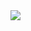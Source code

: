 
<img src='https://i.imgur.com/5uVRGC1.jpg' />
<!--
**rominadouk/rominadouk** is a ✨ _special_ ✨ repository because its `README.md` (this file) appears on your GitHub profile.

Here are some ideas to get you started:

- 🔭 I’m currently working on ...
- 🌱 I’m currently learning ...
- 👯 I’m looking to collaborate on ...
- 🤔 I’m looking for help with ...
- 💬 Ask me about ...
- 📫 How to reach me: ...
- 😄 Pronouns: ...
- ⚡ Fun fact: ...
-->
I'm a Full-Stack Software Engineer recently graduated from General Assembly's Software Engineering Immersive Program. I'm looking to learn and grow alongside the tech world to sharpen my foundational skills and gain new ones along the way, so that I can leave my impact on our future with technology. I am currently interested in Artificial Intelligence and learning more about how to incorporate AI into my future projects. I am always open to discussiong software development topics, don't be afraid to reach out. 
